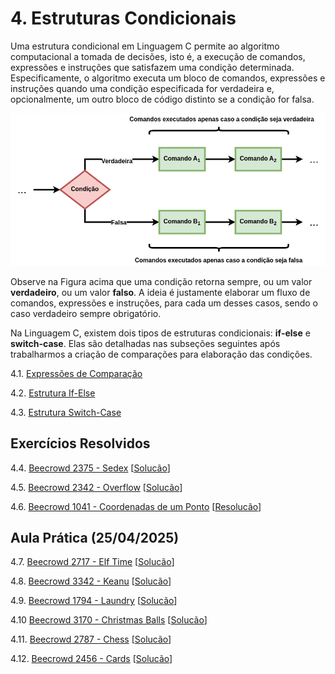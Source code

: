 # 4. Estruturas Condicionais

Uma estrutura condicional em Linguagem C permite ao algoritmo computacional a tomada de decisões, isto é, a execução de comandos, expressões e instruções que satisfazem uma condição determinada. Especificamente, o algoritmo executa um bloco de comandos, expressões e instruções quando uma condição especificada for verdadeira e, opcionalmente, um outro bloco de código distinto se a condição for falsa.

![Fluxograma if-else](images/ifelse_flowchart.png)

Observe na Figura acima que uma condição retorna sempre, ou um valor **verdadeiro**, ou um valor **falso**. A ideia é justamente elaborar um fluxo de comandos, expressões e instruções, para cada um desses casos, sendo o caso verdadeiro sempre obrigatório.

Na Linguagem C, existem dois tipos de estruturas condicionais: **if-else** e **switch-case**. Elas são detalhadas nas subseções seguintes após trabalharmos a criação de comparações para elaboração das condições.

4.1. [Expressões de Comparação](comparacao.md)

4.2. [Estrutura If-Else](ifelse.md)

4.3. [Estrutura Switch-Case](switchcase.md)

## Exercícios Resolvidos

4.4. [Beecrowd 2375 - Sedex](https://judge.beecrowd.com/pt/problems/view/2375) [[Solucão](beecrowd_2375.md)]

4.5. [Beecrowd 2342 - Overflow](https://judge.beecrowd.com/pt/problems/view/2342) [[Solucão](beecrowd_2342.c)]

4.6. [Beecrowd 1041 - Coordenadas de um Ponto](https://judge.beecrowd.com/pt/problems/view/1041) [[Resolucão](beecrowd_1041.md)]


## Aula Prática (25/04/2025)

4.7. [Beecrowd 2717 - Elf Time](https://judge.beecrowd.com/pt/problems/view/2717) [[Solucão](upsolving/beecrowd_2717.c)]

4.8. [Beecrowd 3342 - Keanu](https://judge.beecrowd.com/pt/problems/view/3342) [[Solucão](upsolving/beecrowd_3342.c)]

4.9. [Beecrowd 1794 - Laundry](https://judge.beecrowd.com/pt/problems/view/1794) [[Solucão](upsolving/beecrowd_1794.c)]

4.10 [Beecrowd 3170 - Christmas Balls](https://judge.beecrowd.com/pt/problems/view/3170) [[Solucão](upsolving/beecrowd_3170.c)]

4.11. [Beecrowd 2787 - Chess](https://judge.beecrowd.com/pt/problems/view/2787) [[Solucão](upsolving/beecrowd_2787.c)]

4.12. [Beecrowd 2456 - Cards](https://judge.beecrowd.com/pt/problems/view/2456) [[Solucão](upsolving/beecrowd_2456.c)]


<!-- ## Aula Prática (22/11/2024)

4.7. [Beecrowd 1048 - Aumento de Salário](https://judge.beecrowd.com/pt/problems/view/1048) [[Solucão](beecrowd_1048.c)]

4.8. [Beecrowd 1051 - Imposto de Renda](https://judge.beecrowd.com/pt/problems/view/1051) [[Solucão](beecrowd_1051.c)]

4.9. [Beecrowd 2456 - Cartas](https://judge.beecrowd.com/pt/problems/view/2456) [[Solucão](beecrowd_2456.c)]

4.10. [Beecrowd 2579 - Nagol](https://judge.beecrowd.com/pt/problems/view/2579) [[Solucão](beecrowd_2579.c)]

4.11. [Beecrowd 3049 - Nota Cortada](https://judge.beecrowd.com/pt/problems/view/3049) [[Solucão](beecrowd_3049.c)]-->

